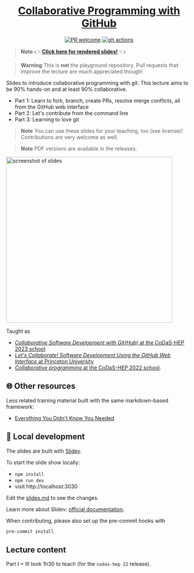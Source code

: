 <div align="center">

<h1><a href="https://klieret.github.io/collaborative-programming-github/">Collaborative Programming with GitHub</a></h1>

[![PR welcome](https://img.shields.io/badge/PR-Welcome-%23FF8300.svg)](https://git-scm.com/book/en/v2/GitHub-Contributing-to-a-Project)
[![gh actions](https://github.com/klieret/collaborative-programming-github/actions/workflows/deploy.yml/badge.svg)](https://github.com/klieret/collaborative-programming-github/actions)

</div>

> **Note**
> 👉 [**Click here for rendered slides!**](https://klieret.github.io/collaborative-programming-github/) 👈

> **Warning**
> This is **not** the playground repository.
> Pull requests that improve the lecture are much appreciated though!

Slides to introduce collaborative programming with git.
This lecture aims to be 90% hands-on and at least 90% collaborative.

- Part 1: Learn to fork, branch, create PRs, resolve merge conflicts, all from the GitHub web interface
- Part 2: Let's contribute from the command line
- Part 3: Learning to love git

> **Note**
> You can use these slides for your teaching, too (see license)! Contributions are very welcome as well.

> **Note**
> PDF versions are available in the releases.

<img width="450" alt="screenshot of slides" src="https://user-images.githubusercontent.com/13602468/201176505-ae9f2416-2b37-4ccf-a02d-85b600d5a3ae.png">

Taught as

- [*Collaborative Software Development with Git(Hub)* at the CoDaS-HEP 2023 school](https://indico.cern.ch/event/1287965/)
- [*Let's Collaborate! Software Development Using the GitHub Web Interface* at Princeton University](https://gradschool.princeton.edu/events/2023/lets-collaborate-software-development-using-github-web-interface)
- [*Collaborative programming* at the CoDaS-HEP 2022 school](https://indico.cern.ch/event/1151367/).

## 🌐 Other resources

Less related training material built with the same markdown-based framework:

* [Everything You Didn't Know You Needed](https://github.com/klieret/everything-you-didnt-now-you-needed)

## 🧰 Local development

The slides are built with [Slidev](https://github.com/slidevjs/slidev).

To start the slide show locally:

- `npm install`
- `npm run dev`
- visit http://localhost:3030

Edit the [slides.md](./slides.md) to see the changes.

Learn more about Slidev: [official documentation](https://sli.dev/).

When contributing, please also set up the pre-commit hooks with

```bash
pre-commit install
```

## Lecture content

Part I + III took 1h30 to teach (for the `codas-hep 22` release).
